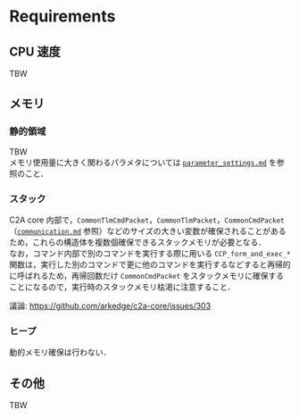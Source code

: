# Requirements

## CPU 速度
TBW


## メモリ
### 静的領域
TBW  
メモリ使用量に大きく関わるパラメタについては [`parameter_settings.md`](../tips/parameter_settings.md) を参照のこと．

### スタック
C2A core 内部で，`CommonTlmCmdPacket`，`CommonTlmPacket`，`CommonCmdPacket` （[`communication.md`](/docs/core/communication.md) 参照）などのサイズの大きい変数が確保されることがあるため，これらの構造体を複数個確保できるスタックメモリが必要となる．  
なお，コマンド内部で別のコマンドを実行する際に用いる `CCP_form_and_exec_*` 関数は，実行した別のコマンドで更に他のコマンドを実行するなどすると再帰的に呼ばれるため，再帰回数だけ `CommonCmdPacket` をスタックメモリに確保することになるので，実行時のスタックメモリ枯渇に注意すること．

議論: https://github.com/arkedge/c2a-core/issues/303

### ヒープ
動的メモリ確保は行わない．


## その他
TBW
